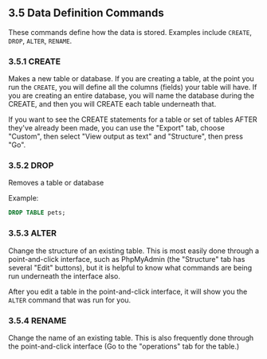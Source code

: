 ## 3.5 Data Definition Commands
These commands define how the data is stored. Examples include ```CREATE```, ```DROP```, ```ALTER```, ```RENAME```.

### 3.5.1 CREATE 
Makes a new table or database. If you are creating a table, at the point you run the ```CREATE```, you will define all the columns (fields) your table will have. If you are creating an entire database, you will name the database during the CREATE, and then you will CREATE each table underneath that.

If you want to see the CREATE statements for a table or set of tables AFTER they've already been made, you can use the "Export" tab, choose "Custom", then select "View output as text" and "Structure", then press "Go".

### 3.5.2 DROP 
Removes a table or database

Example:
```sql
DROP TABLE pets;
```
### 3.5.3 ALTER
Change the structure of an existing table. This is most easily done through a point-and-click interface, such as PhpMyAdmin (the "Structure" tab has several "Edit" buttons), but it is helpful to know what commands are being run underneath the interface also.

After you edit a table in the point-and-click interface, it will show you the `ALTER` command that was run for you.

### 3.5.4 RENAME
Change the name of an existing table. This is also frequently done through the point-and-click interface (Go to the "operations" tab for the table.)
